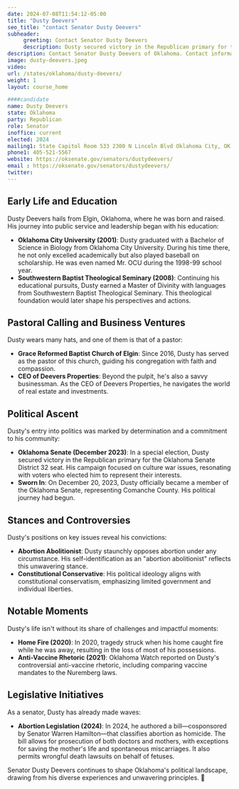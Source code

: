 ```yaml
---
date: 2024-07-08T11:54:12-05:00
title: "Dusty Deevers"
seo_title: "contact Senator Dusty Deevers"
subheader:
     greeting: Contact Senator Dusty Deevers
     description: Dusty secured victory in the Republican primary for the Oklahoma Senate District 32 seat.
description: Contact Senator Dusty Deevers of Oklahoma. Contact information for Dusty Deevers includes email address, phone number, and mailing address.
image: dusty-deevers.jpeg
video:
url: /states/oklahoma/dusty-deevers/
weight: 1
layout: course_home

####candidate
name: Dusty Deevers
state: Oklahoma
party: Republican
role: Senator
inoffice: current
elected: 2024
mailing1: State Capitol Room 533 2300 N Lincoln Blvd Oklahoma City, OK 73105
phone1: 405-521-5567
website: https://oksenate.gov/senators/dustydeevers/
email : https://oksenate.gov/senators/dustydeevers/
twitter:
---
```

## Early Life and Education
Dusty Deevers hails from Elgin, Oklahoma, where he was born and raised. His journey into public service and leadership began with his education:

- **Oklahoma City University (2001)**: Dusty graduated with a Bachelor of Science in Biology from Oklahoma City University. During his time there, he not only excelled academically but also played baseball on scholarship. He was even named Mr. OCU during the 1998-99 school year.
- **Southwestern Baptist Theological Seminary (2008)**: Continuing his educational pursuits, Dusty earned a Master of Divinity with languages from Southwestern Baptist Theological Seminary. This theological foundation would later shape his perspectives and actions.

## Pastoral Calling and Business Ventures
Dusty wears many hats, and one of them is that of a pastor:

- **Grace Reformed Baptist Church of Elgin**: Since 2016, Dusty has served as the pastor of this church, guiding his congregation with faith and compassion.
- **CEO of Deevers Properties**: Beyond the pulpit, he's also a savvy businessman. As the CEO of Deevers Properties, he navigates the world of real estate and investments.

## Political Ascent
Dusty's entry into politics was marked by determination and a commitment to his community:

- **Oklahoma Senate (December 2023)**: In a special election, Dusty secured victory in the Republican primary for the Oklahoma Senate District 32 seat. His campaign focused on culture war issues, resonating with voters who elected him to represent their interests.
- **Sworn In**: On December 20, 2023, Dusty officially became a member of the Oklahoma Senate, representing Comanche County. His political journey had begun.

## Stances and Controversies
Dusty's positions on key issues reveal his convictions:

- **Abortion Abolitionist**: Dusty staunchly opposes abortion under any circumstance. His self-identification as an "abortion abolitionist" reflects this unwavering stance.
- **Constitutional Conservative**: His political ideology aligns with constitutional conservatism, emphasizing limited government and individual liberties.

## Notable Moments
Dusty's life isn't without its share of challenges and impactful moments:

- **Home Fire (2020)**: In 2020, tragedy struck when his home caught fire while he was away, resulting in the loss of most of his possessions.
- **Anti-Vaccine Rhetoric (2021)**: Oklahoma Watch reported on Dusty's controversial anti-vaccine rhetoric, including comparing vaccine mandates to the Nuremberg laws.

## Legislative Initiatives
As a senator, Dusty has already made waves:

- **Abortion Legislation (2024)**: In 2024, he authored a bill—cosponsored by Senator Warren Hamilton—that classifies abortion as homicide. The bill allows for prosecution of both doctors and mothers, with exceptions for saving the mother's life and spontaneous miscarriages. It also permits wrongful death lawsuits on behalf of fetuses.

Senator Dusty Deevers continues to shape Oklahoma's political landscape, drawing from his diverse experiences and unwavering principles. 🌟
